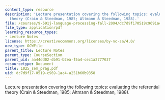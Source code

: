 ```yaml
---
content_type: resource
description: 'Lecture presentation covering the following topics: evaluating the referential
  theory (Crain & Steedman, 1985; Altmann & Steedman, 1988).'
file: /courses/9-591j-language-processing-fall-2004/dc7d9f170519c9691ac4a251b60b9358_1025_sem_prag.pdf
file_type: application/pdf
learning_resource_types:
- Lecture Notes
license: https://creativecommons.org/licenses/by-nc-sa/4.0/
ocw_type: OCWFile
parent_title: Lecture Notes
parent_type: CourseSection
parent_uid: aa44dd02-db91-b2ea-f5a4-cec1a2777037
resourcetype: Document
title: 1025_sem_prag.pdf
uid: dc7d9f17-0519-c969-1ac4-a251b60b9358
---
```

Lecture presentation covering the following topics: evaluating the referential theory (Crain & Steedman, 1985; Altmann & Steedman, 1988).